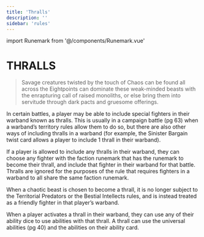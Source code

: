 ```yaml
---
title: 'Thralls'
description: ''
sidebar: 'rules'
---
```

import Runemark from '@/components/Runemark.vue'

# THRALLS

> Savage creatures twisted by the touch of Chaos can be found all across the Eightpoints can dominate these weak-minded beasts with the enrapturing call of raised monoliths, or else bring them into servitude through dark pacts and gruesome offerings.

In certain battles, a player may be able to include special fighters in their warband known as thralls. This is usually in a campaign battle (pg 63) when a warband’s territory rules allow them to do so, but there are also other ways of including thralls in a warband (for example, the Sinister Bargain twist card allows a player to include 1 thrall in their warband).

If a player is allowed to include any thralls in their warband, they can choose any fighter with the <Runemark mark="Chaotic Beast" /> faction runemark that has the <Runemark mark="thrall" /> runemark  to become their thrall, and include that fighter in their warband for that battle. Thralls are ignored for the purposes of the rule that requires fighters in a warband to all share the same faction runemark.

When a chaotic beast is chosen to become a thrall, it is no longer subject to the Territorial Predators or the Bestial Intellects rules, and is instead treated as a friendly fighter in that player’s warband.

When a player activates a thrall in their warband, they can use any of their ability dice to use abilities with that thrall. A thrall can use the universal abilities (pg 40) and the abilities on their ability card. 
